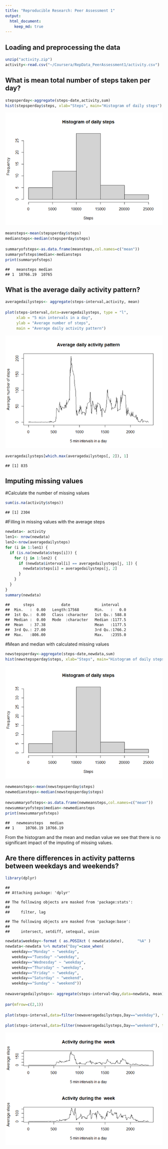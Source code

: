 ```yaml
---
title: "Reproducible Research: Peer Assessment 1"
output: 
  html_document:
    keep_md: true
---
```



## Loading and preprocessing the data


```r
unzip("activity.zip")
activity<-read.csv("~/Coursera/RepData_PeerAssessment1/activity.csv")
```



## What is mean total number of steps taken per day?


```r
stepsperday<-aggregate(steps~date,activity,sum)
hist(stepsperday$steps, xlab="Steps", main="Histogram of daily steps")
```

![](PA1_template_files/figure-html/unnamed-chunk-2-1.png)<!-- -->


```r
meansteps<-mean(stepsperday$steps)
mediansteps<-median(stepsperday$steps)

summaryofsteps<-as.data.frame(meansteps,col.names=c("mean"))
summaryofsteps$median<-mediansteps
print(summaryofsteps)
```

```
##   meansteps median
## 1  10766.19  10765
```

## What is the average daily activity pattern?


```r
averagedailysteps<- aggregate(steps~interval,activity, mean)

plot(steps~interval,data=averagedailysteps, type = "l", 
     xlab = "5 min intervals in a day", 
     ylab = "Average number of steps", 
     main = "Average daily activity pattern")
```

![](PA1_template_files/figure-html/unnamed-chunk-4-1.png)<!-- -->


```r
averagedailysteps[which.max(averagedailysteps[, 2]), 1]
```

```
## [1] 835
```


## Imputing missing values

#Calculate the number of missing values


```r
sum(is.na(activity$steps)) 
```

```
## [1] 2304
```
#Filling in missing values with the average steps


```r
newdata<- activity
len1<- nrow(newdata)
len2<-nrow(averagedailysteps)
for (i in 1:len1) {
  if (is.na(newdata$steps[i])) {
    for (j in 1:len2) {
      if (newdata$interval[i] == averagedailysteps[j, 1]) {
        newdata$steps[i] = averagedailysteps[j, 2]
      }
    } 
  }    
}
summary(newdata)
```

```
##      steps            date              interval     
##  Min.   :  0.00   Length:17568       Min.   :   0.0  
##  1st Qu.:  0.00   Class :character   1st Qu.: 588.8  
##  Median :  0.00   Mode  :character   Median :1177.5  
##  Mean   : 37.38                      Mean   :1177.5  
##  3rd Qu.: 27.00                      3rd Qu.:1766.2  
##  Max.   :806.00                      Max.   :2355.0
```
#Mean and median with calculated missing values


```r
newstepsperday<-aggregate(steps~date,newdata,sum)
hist(newstepsperday$steps, xlab="Steps", main="Histogram of daily steps")
```

![](PA1_template_files/figure-html/unnamed-chunk-8-1.png)<!-- -->


```r
newmeansteps<-mean(newstepsperday$steps)
newmediansteps<-median(newstepsperday$steps)

newsummaryofsteps<-as.data.frame(newmeansteps,col.names=c("mean"))
newsummaryofsteps$median<-newmediansteps
print(newsummaryofsteps)
```

```
##   newmeansteps   median
## 1     10766.19 10766.19
```

From the histogram and the mean and median value we see that there is no significant impact of the imputing of missing values.

## Are there differences in activity patterns between weekdays and weekends?


```r
library(dplyr)
```

```
## 
## Attaching package: 'dplyr'
```

```
## The following objects are masked from 'package:stats':
## 
##     filter, lag
```

```
## The following objects are masked from 'package:base':
## 
##     intersect, setdiff, setequal, union
```

```r
newdata$weekday<-format ( as.POSIXct ( newdata$date),      "%A" )
newdata<-newdata %>% mutate("Day"=case_when(
   weekday=="Monday" ~ "weekday",
   weekday=="Tuesday" ~"weekday",
   weekday=="Wednesday" ~ "weekday",
   weekday=="Thursday" ~ "weekday",
   weekday=="Friday" ~ "weekday",
   weekday=="Saturday" ~ "weekend",
   weekday=="Sunday" ~ "weekend"))

newaveragedailysteps<- aggregate(steps~interval+Day,data=newdata, mean)

par(mfrow=c(2,1))

plot(steps~interval,data=filter(newaveragedailysteps,Day=="weekday"), type = "l",xlab = "5 min intervals in a day",ylab = "Average steps",main = "Activity during the  week")

plot(steps~interval,data=filter(newaveragedailysteps,Day=="weekend"), type = "l",xlab = "5 min intervals in a day",ylab = "Average steps",main = "Activity during the  week")
```

![](PA1_template_files/figure-html/unnamed-chunk-10-1.png)<!-- -->

